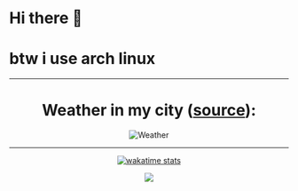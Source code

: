 # Hi there 👋
<h1>btw i use arch linux</h1>
<hr />
<h1 align="center">Weather in my city (<a href="https://github.com/Andcool-Systems/weather-widget-api">source</a>):</h1>
<p align="center">
   <img 
      src="https://weather.andcool.ru/api?place=ростов на дону&language=en&theme=pixel-city&size=small"
      alt="Weather"
      />
   </a>
</p>
<hr />
<p align="center">
   <a href="https://wakatime.com/@messenger_qs">
   <img 
      src="https://wakatime.com/badge/user/018c1ed7-aa46-4a1a-89ce-326d0c4b0b75.svg"
      alt="wakatime stats"
      /img>
   </a>
</p>
<p align="center">
  <a href="https://skillicons.dev">
    <img src="https://skillicons.dev/icons?i=rust,nim,haskell,zig,arch,github,discord,git,tauri,prisma,linux,elixir,obsidian,devto&perline=13" />
  </a>
</p>
